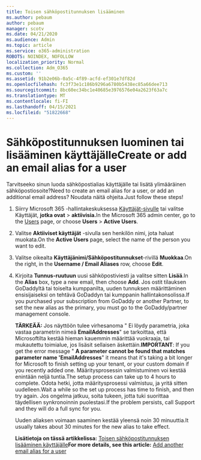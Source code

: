 ```yaml
---
title: Toisen sähköpostitunnuksen lisääminen
ms.author: pebaum
author: pebaum
manager: scotv
ms.date: 04/21/2020
ms.audience: Admin
ms.topic: article
ms.service: o365-administration
ROBOTS: NOINDEX, NOFOLLOW
localization_priority: Normal
ms.collection: Adm_O365
ms.custom: ''
ms.assetid: 91b2e06b-0a5c-4f89-acfd-ef301e7df82d
ms.openlocfilehash: fc3f73e1c186b9296a6780b5438ec85a66dee713
ms.sourcegitcommit: 8bc60ec34bc1e40685e3976576e04a2623f63a7c
ms.translationtype: MT
ms.contentlocale: fi-FI
ms.lasthandoff: 04/15/2021
ms.locfileid: "51822668"
---
```

# <a name="create-or-add-an-email-alias-for-a-user"></a><span data-ttu-id="e30a6-102">Sähköpostitunnuksen luominen tai lisääminen käyttäjälle</span><span class="sxs-lookup"><span data-stu-id="e30a6-102">Create or add an email alias for a user</span></span>

<span data-ttu-id="e30a6-103">Tarvitseeko sinun luoda sähköpostialias käyttäjälle tai lisätä ylimääräinen sähköpostiosoite?</span><span class="sxs-lookup"><span data-stu-id="e30a6-103">Need to create an email alias for a user, or add an additional email address?</span></span> <span data-ttu-id="e30a6-104">Noudata näitä ohjeita.</span><span class="sxs-lookup"><span data-stu-id="e30a6-104">Just follow these steps!</span></span>
  
1. <span data-ttu-id="e30a6-105">Siirry Microsoft 365 -hallintakeskuksessa [Käyttäjät-sivulle](https://go.microsoft.com/fwlink/p/?linkid=834822) tai valitse Käyttäjät, **jotka ovat**  >  **aktiivisia.**</span><span class="sxs-lookup"><span data-stu-id="e30a6-105">In the Microsoft 365 admin center, go to the [Users](https://go.microsoft.com/fwlink/p/?linkid=834822) page, or choose **Users** > **Active Users**.</span></span>
    
2. <span data-ttu-id="e30a6-106">Valitse **Aktiiviset käyttäjät** -sivulla sen henkilön nimi, jota haluat muokata.</span><span class="sxs-lookup"><span data-stu-id="e30a6-106">On the **Active Users** page, select the name of the person you want to edit.</span></span> 
    
3. <span data-ttu-id="e30a6-107">Valitse oikealta **Käyttäjänimi/Sähköpostitunnukset**-rivillä **Muokkaa**.</span><span class="sxs-lookup"><span data-stu-id="e30a6-107">On the right, in the **Username / Email Aliases** row, choose **Edit**.</span></span>
    
4. <span data-ttu-id="e30a6-108">Kirjoita **Tunnus-ruutuun** uusi sähköpostiviesti ja valitse sitten **Lisää**.</span><span class="sxs-lookup"><span data-stu-id="e30a6-108">In the **Alias** box, type a new email, then choose **Add**.</span></span> <span data-ttu-id="e30a6-109">Jos ostit tilauksen GoDaddyltä tai toiselta kumppanilta, uuden tunnuksen määrittäminen ensisijaiseksi on tehtävä GoDaddyn tai kumppanin hallintakonsolissa.</span><span class="sxs-lookup"><span data-stu-id="e30a6-109">If you purchased your subscription from GoDaddy or another Partner, to set the new alias as the primary, you must go to the GoDaddy/partner management console.</span></span> 
    
    <span data-ttu-id="e30a6-110">**TÄRKEÄÄ:** Jos näyttöön tulee virhesanoma " Ei löydy parametria, joka vastaa parametrin nimeä **EmailAddresses**" se tarkoittaa, että Microsoftilta kestää hieman kauemmin määrittää vuokraaja, tai mukautettu toimialue, jos lisäsit sellaisen äskettäin.</span><span class="sxs-lookup"><span data-stu-id="e30a6-110">**IMPORTANT**: If you get the error message " **A parameter cannot be found that matches parameter name 'EmailAddresses**" it means that it's taking a bit longer for Microsoft to finish setting up your tenant, or your custom domain if you recently added one.</span></span> <span data-ttu-id="e30a6-111">Määritysprosessin valmistuminen voi kestää enintään neljä tuntia.</span><span class="sxs-lookup"><span data-stu-id="e30a6-111">The setup process can take up to 4 hours to complete.</span></span> <span data-ttu-id="e30a6-112">Odota hetki, jotta määritysprosessi valmistuu, ja yritä sitten uudelleen.</span><span class="sxs-lookup"><span data-stu-id="e30a6-112">Wait a while so the set up process has time to finish, and then try again.</span></span> <span data-ttu-id="e30a6-113">Jos ongelma jatkuu, soita tukeen, jotta tuki suorittaa täydellisen synkronoinnin puolestasi.</span><span class="sxs-lookup"><span data-stu-id="e30a6-113">If the problem persists, call Support and they will do a full sync for you.</span></span>
    
    <span data-ttu-id="e30a6-114">Uuden aliaksen voimaan saaminen kestää yleensä noin 30 minuuttia.</span><span class="sxs-lookup"><span data-stu-id="e30a6-114">It usually takes about 30 minutes for the new alias to take effect.</span></span>
    
    <span data-ttu-id="e30a6-115">**Lisätietoja on tässä artikkelissa:** [Toisen sähköpostitunnuksen lisääminen käyttäjälle](https://docs.microsoft.com/microsoft-365/admin/email/add-another-email-alias-for-a-user)</span><span class="sxs-lookup"><span data-stu-id="e30a6-115">**For more details, see this article:** [Add another email alias for a user](https://docs.microsoft.com/microsoft-365/admin/email/add-another-email-alias-for-a-user)</span></span>
    

